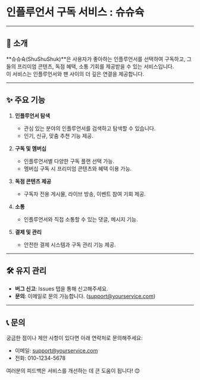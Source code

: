 
# 인플루언서 구독 서비스 : 슈슈슉

---

## 📄 소개

**슈슈슉(ShuShuShuk)**은 사용자가 좋아하는 인플루언서를 선택하여 구독하고, 그들의 프리미엄 콘텐츠, 독점 혜택, 소통 기회를 제공받을 수 있는 서비스입니다.  
이 서비스는 인플루언서와 팬 사이의 더 깊은 연결을 제공합니다.

---

## ✨ 주요 기능

1. **인플루언서 탐색**
    - 관심 있는 분야의 인플루언서를 검색하고 탐색할 수 있습니다.
    - 인기, 신규, 맞춤 추천 기능 제공.


2. **구독 및 멤버십**
    - 인플루언서별 다양한 구독 플랜 선택 가능.
    - 멤버십 구독 시 프리미엄 콘텐츠와 혜택 이용 가능.


3. **독점 콘텐츠 제공**
    - 구독자 전용 게시물, 라이브 방송, 이벤트 참여 기회 제공.


4. **소통**
    - 인플루언서와 직접 소통할 수 있는 댓글, 메시지 기능.


5. **결제 및 관리**
    - 안전한 결제 시스템과 구독 관리 기능 제공.

---

## 🛠️ 유지 관리

- **버그 신고**: Issues 탭을 통해 신고해주세요.
- **문의**: 이메일로 문의 가능합니다. (support@yourservice.com)

---

## 📞 문의

궁금한 점이나 제안 사항이 있다면 아래 연락처로 문의해주세요:

- 이메일: support@yourservice.com
- 전화: 010-1234-5678

여러분의 피드백은 서비스를 개선하는 데 큰 도움이 됩니다! 😊
